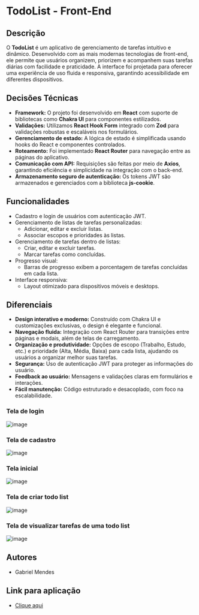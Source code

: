 # TodoList - Front-End

## Descrição
O **TodoList** é um aplicativo de gerenciamento de tarefas intuitivo e dinâmico. Desenvolvido com as mais modernas tecnologias de front-end, ele permite que usuários organizem, priorizem e acompanhem suas tarefas diárias com facilidade e praticidade. A interface foi projetada para oferecer uma experiência de uso fluida e responsiva, garantindo acessibilidade em diferentes dispositivos.

## Decisões Técnicas
- **Framework:** O projeto foi desenvolvido em **React** com suporte de bibliotecas como **Chakra UI** para componentes estilizados.
- **Validações:** Utilizamos **React Hook Form** integrado com **Zod** para validações robustas e escaláveis nos formulários.
- **Gerenciamento de estado:** A lógica de estado é simplificada usando hooks do React e componentes controlados.
- **Roteamento:** Foi implementado **React Router** para navegação entre as páginas do aplicativo.
- **Comunicação com API:** Requisições são feitas por meio de **Axios**, garantindo eficiência e simplicidade na integração com o back-end.
- **Armazenamento seguro de autenticação:** Os tokens JWT são armazenados e gerenciados com a biblioteca **js-cookie**.

## Funcionalidades
- Cadastro e login de usuários com autenticação JWT.
- Gerenciamento de listas de tarefas personalizadas:
  - Adicionar, editar e excluir listas.
  - Associar escopos e prioridades às listas.
- Gerenciamento de tarefas dentro de listas:
  - Criar, editar e excluir tarefas.
  - Marcar tarefas como concluídas.
- Progresso visual:
  - Barras de progresso exibem a porcentagem de tarefas concluídas em cada lista.
- Interface responsiva:
  - Layout otimizado para dispositivos móveis e desktops.

## Diferenciais
- **Design interativo e moderno:** Construído com Chakra UI e customizações exclusivas, o design é elegante e funcional.
- **Navegação fluida:** Integração com React Router para transições entre páginas e modais, além de telas de carregamento.
- **Organização e produtividade:** Opções de escopo (Trabalho, Estudo, etc.) e prioridade (Alta, Média, Baixa) para cada lista, ajudando os usuários a organizar melhor suas tarefas.
- **Segurança:** Uso de autenticação JWT para proteger as informações do usuário.
- **Feedback ao usuário:** Mensagens e validações claras em formulários e interações.
- **Fácil manutenção:** Código estruturado e desacoplado, com foco na escalabilidade.

### Tela de login

![image](https://github.com/user-attachments/assets/2b18bae3-2de9-452f-a672-43a9b68385da)

### Tela de cadastro

![image](https://github.com/user-attachments/assets/4262b70c-93a4-4384-83ef-e9bbc61492d1)

### Tela inicial

![image](https://github.com/user-attachments/assets/abcb8d39-21a7-4a22-8e8c-f521a69fede0)

### Tela de criar todo list

![image](https://github.com/user-attachments/assets/82cfffce-72cc-4b46-9b9a-6dc7a26ae201)

### Tela de visualizar tarefas de uma todo list

![image](https://github.com/user-attachments/assets/6920f544-7cbd-43de-9e0c-ef883fd742e0)

## Autores 

- Gabriel Mendes

## Link para aplicação 

- [Clique aqui](https://todo-list-five-green-98.vercel.app/)
